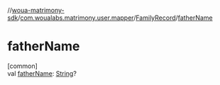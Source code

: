 //[woua-matrimony-sdk](../../../index.md)/[com.woualabs.matrimony.user.mapper](../index.md)/[FamilyRecord](index.md)/[fatherName](father-name.md)

# fatherName

[common]\
val [fatherName](father-name.md): [String](https://kotlinlang.org/api/latest/jvm/stdlib/kotlin/-string/index.html)?
